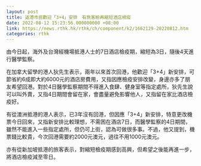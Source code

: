 ```yaml
---
layout: post
title: 返港市民歡迎「3+4」安排　有旅客盼再縮短酒店檢疫
date: 2022-08-12 15:23:56.000000000 +08:00
link: https://news.rthk.hk/rthk/ch/component/k2/1662129-20220812.htm
categories: rthk
---
```


由今日起，海外及台灣經機場抵港人士的7日酒店檢疫期，縮短為3日，隨後4天進行醫學監察。

在加拿大留學的港人狄先生表示，兩年以來首次回港，他歡迎「3+4」新安排，可節省約6成即大約6000元的酒店房費用，又指因應檢疫安排改變，身邊亦多了朋友希望回港。對於4日醫學監察期間不得進入食肆、健身室等指定處所，狄先生說可以叫外賣，又指4日期間會留在家，會盡量避免影響他人，又指留在家比酒店檢疫好。

有從澳洲抵港的港人表示，已3年沒有回港，但因應「3+4」新安排，特意更改機票今日回來，又指新安排比較理想，不需困在酒店7日，而醫學監察的4日期間，雖然不能進入一些指定處所，但仍可上街，認為可做很多事。不過，他又提到，機票錢比較貴，今次回港需要約2000元澳元，過往不用1000元澳元。

亦有從新加坡抵港的旅客表示，對縮短檢疫期感到高興，但希望之後能再進一步，將酒店檢疫減至零日。
